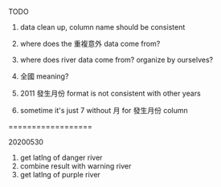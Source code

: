 TODO

1. data clean up, column name should be consistent
1. where does the 重複意外 data come from?
1. where does river data come from? organize by ourselves?
1. 全國 meaning?

1. 2011 發生月份 format is not consistent with other years
1. sometime it's just 7 without 月 for 發生月份 column

==================

20200530
1. get latlng of danger river
1. combine result with warning river
1. get latlng of purple river